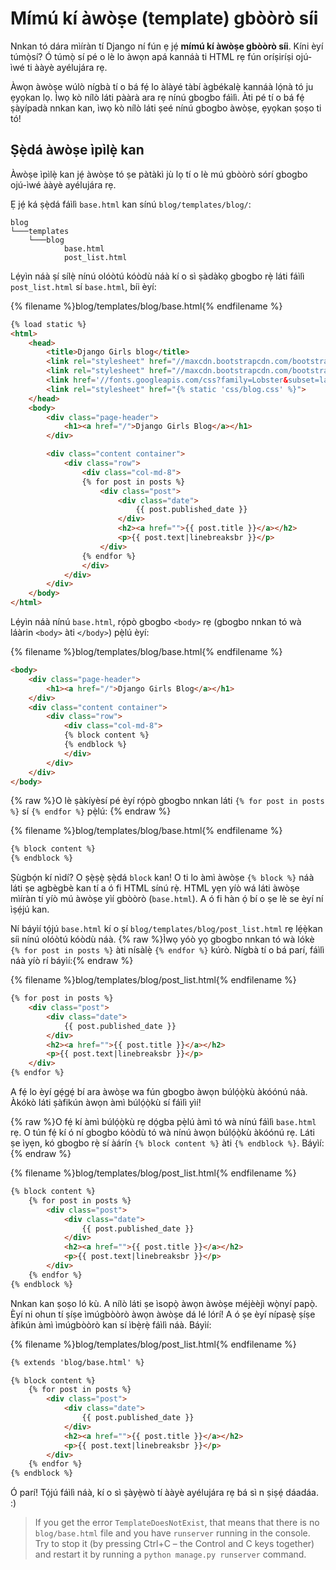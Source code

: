 # Mímú kí àwòṣe (template) gbòòrò síi

Nnkan tó dára mìíràn tí Django ní fún ẹ jẹ́ **mímú kí àwòṣe gbòòrò síi**. Kíni èyí túmọ̀sí? Ó túmọ̀ sí pé o lè lo àwọn apá kannáà ti HTML rẹ fún oríṣiríṣi ojú-ìwé ti ààyè ayélujára rẹ.

Àwọn àwòṣe wúlò nígbà tí o bá fẹ́ lo àlàyé tàbí àgbékalẹ̀ kannáà lọ́nà tó ju ẹyọkan lọ. Ìwọ kò nílò láti pààrà ara rẹ nínú gbogbo fáìlì. Àti pé tí o bá fẹ́ ṣàyípadà nnkan kan, ìwọ kò nílò láti ṣeé nínú gbogbo àwòṣe, ẹyọkan ṣoṣo ti tó!

## Ṣẹ̀dá àwòṣe ìpìlẹ̀ kan

Àwòṣe ìpìlẹ̀ kan jẹ́ àwòṣe tó ṣe pàtàkì jù lọ tí o lè mú gbòòrò sórí gbogbo ojú-ìwé ààyè ayélujára rẹ.

Ẹ jẹ́ ká ṣẹ̀dá fáìlì `base.html` kan sínú `blog/templates/blog/`:

    blog
    └───templates
        └───blog
                base.html
                post_list.html
    

Lẹ́yìn náà ṣí sílẹ̀ nínú olóòtú kóòdù náà kí o sì ṣàdàkọ gbogbo rẹ̀ láti fáìlì `post_list.html` sí `base.html`, bíi èyí:

{% filename %}blog/templates/blog/base.html{% endfilename %}

```html
{% load static %}
<html>
    <head>
        <title>Django Girls blog</title>
        <link rel="stylesheet" href="//maxcdn.bootstrapcdn.com/bootstrap/3.2.0/css/bootstrap.min.css">
        <link rel="stylesheet" href="//maxcdn.bootstrapcdn.com/bootstrap/3.2.0/css/bootstrap-theme.min.css">
        <link href='//fonts.googleapis.com/css?family=Lobster&subset=latin,latin-ext' rel='stylesheet' type='text/css'>
        <link rel="stylesheet" href="{% static 'css/blog.css' %}">
    </head>
    <body>
        <div class="page-header">
            <h1><a href="/">Django Girls Blog</a></h1>
        </div>

        <div class="content container">
            <div class="row">
                <div class="col-md-8">
                {% for post in posts %}
                    <div class="post">
                        <div class="date">
                            {{ post.published_date }}
                        </div>
                        <h2><a href="">{{ post.title }}</a></h2>
                        <p>{{ post.text|linebreaksbr }}</p>
                    </div>
                {% endfor %}
                </div>
            </div>
        </div>
    </body>
</html>
```

Lẹ́yìn náà nínú `base.html`, rọ́pò gbogbo `<body>` rẹ (gbogbo nnkan tó wà láàrin `<body>` àti `</body>`) pẹ̀lú èyí:

{% filename %}blog/templates/blog/base.html{% endfilename %}

```html
<body>
    <div class="page-header">
        <h1><a href="/">Django Girls Blog</a></h1>
    </div>
    <div class="content container">
        <div class="row">
            <div class="col-md-8">
            {% block content %}
            {% endblock %}
            </div>
        </div>
    </div>
</body>
```

{% raw %}O lè ṣàkíyèsí pé èyí rọ́pò gbogbo nnkan láti `{% for post in posts %}` sí `{% endfor %}` pẹ̀lú: {% endraw %}

{% filename %}blog/templates/blog/base.html{% endfilename %}

```html
{% block content %}
{% endblock %}
```

Ṣùgbọ́n kí nìdí? O ṣẹ̀ṣẹ̀ ṣẹ̀dá `block` kan! O ti lo àmì àwòṣe `{% block %}` náà láti ṣe agbègbè kan tí a ó fi HTML sínú rẹ̀. HTML yẹn yíò wá láti àwòṣe mìíràn tí yíò mú àwòṣe yìí gbòòrò (`base.html`). A ó fi hàn ọ́ bí o ṣe lè se èyí ní ìṣẹ́jú kan.

Ní báyìí tọ́jú `base.html` kí o ṣí `blog/templates/blog/post_list.html` rẹ lẹ́ẹ̀kan síi nínú olóòtú kóòdù náà. {% raw %}Ìwọ yóò yọ gbogbo nnkan tó wà lókè `{% for post in posts %}` àti nísàlẹ̀ `{% endfor %}` kúrò. Nígbà tí o bá parí, fáìlì náà yíò rí báyìí:{% endraw %}

{% filename %}blog/templates/blog/post_list.html{% endfilename %}

```html
{% for post in posts %}
    <div class="post">
        <div class="date">
            {{ post.published_date }}
        </div>
        <h2><a href="">{{ post.title }}</a></h2>
        <p>{{ post.text|linebreaksbr }}</p>
    </div>
{% endfor %}
```

A fẹ́ lo èyí gẹ́gẹ́ bí ara àwòṣe wa fún gbogbo àwọn búlọ́ọ̀kù àkóónú náà. Àkókò láti ṣàfikún àwọn àmì búlọ́ọ̀kù sí fáìlì yìí!

{% raw %}O fẹ́ kí àmì búlọ́ọ̀kù rẹ dọ́gba pẹ̀lú àmì tó wà nínú fáìlì `base.html` rẹ. O tún fẹ́ kí ó ní gbogbo kóòdù tó wà nínú àwọn búlọ́ọ̀kù àkóónú rẹ. Láti ṣe ìyẹn, kó gbogbo rẹ̀ sí àárín `{% block content %}` àti `{% endblock %}`. Báyìí:{% endraw %}

{% filename %}blog/templates/blog/post_list.html{% endfilename %}

```html
{% block content %}
    {% for post in posts %}
        <div class="post">
            <div class="date">
                {{ post.published_date }}
            </div>
            <h2><a href="">{{ post.title }}</a></h2>
            <p>{{ post.text|linebreaksbr }}</p>
        </div>
    {% endfor %}
{% endblock %}
```

Nnkan kan ṣoṣo ló kù. A nílò láti ṣe ìsopọ̀ àwọn àwòṣe méjèèjì wọ̀nyí papọ̀. Èyí ni ohun tí ṣíṣe ìmúgbòòrò àwọn àwòṣe dá lé lórí! A ó ṣe èyí nípasẹ̀ ṣíṣe àfikún àmì ìmúgbòòrò kan sí ìbẹ̀rẹ̀ fáìlì náà. Báyìí:

{% filename %}blog/templates/blog/post_list.html{% endfilename %}

```html
{% extends 'blog/base.html' %}

{% block content %}
    {% for post in posts %}
        <div class="post">
            <div class="date">
                {{ post.published_date }}
            </div>
            <h2><a href="">{{ post.title }}</a></h2>
            <p>{{ post.text|linebreaksbr }}</p>
        </div>
    {% endfor %}
{% endblock %}
```

Ó parí! Tọ́jú fáìlì náà, kí o sì ṣàyẹ̀wò tí ààyè ayélujára rẹ bá sì n ṣiṣẹ́ dáadáa. :)

> If you get the error `TemplateDoesNotExist`, that means that there is no `blog/base.html` file and you have `runserver` running in the console. Try to stop it (by pressing Ctrl+C – the Control and C keys together) and restart it by running a `python manage.py runserver` command.